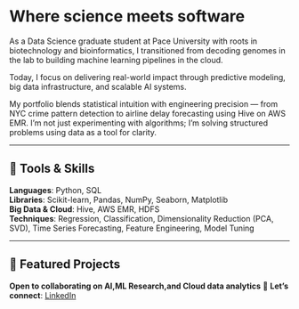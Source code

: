 # Where science meets software

As a Data Science graduate student at Pace University with roots in biotechnology and bioinformatics, I transitioned from decoding genomes in the lab to building machine learning pipelines in the cloud. 

Today, I focus on delivering real-world impact through predictive modeling, big data infrastructure, and scalable AI systems.

My portfolio blends statistical intuition with engineering precision — from NYC crime pattern detection to airline delay forecasting using Hive on AWS EMR. I’m not just experimenting with algorithms; I’m solving structured problems using data as a tool for clarity.

---

## 🔧 Tools & Skills  
**Languages**: Python, SQL  
**Libraries**: Scikit-learn, Pandas, NumPy, Seaborn, Matplotlib  
**Big Data & Cloud**: Hive, AWS EMR, HDFS  
**Techniques**: Regression, Classification, Dimensionality Reduction (PCA, SVD), Time Series Forecasting, Feature Engineering, Model Tuning

---

## 📂 Featured Projects  

**Open to collaborating on AI,ML Research,and Cloud data analytics**
📢 **Let’s connect**: [LinkedIn](https://www.linkedin.com/in/jayashreejohnson)

<!--
**jayashreejohnson/jayashreejohnson** is a ✨ _special_ ✨ repository because its `README.md` (this file) appears on your GitHub profile.

Here are some ideas to get you started:

- 🔭 I’m currently working on ...
- 🌱 I’m currently learning ...
- 👯 I’m looking to collaborate on ...
- 🤔 I’m looking for help with ...
- 💬 Ask me about ...
- 📫 How to reach me: ...
- 😄 Pronouns: ...
- ⚡ Fun fact: ...
-->
